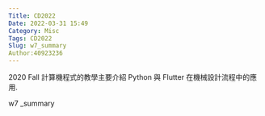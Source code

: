 ```yaml
---
Title: CD2022
Date: 2022-03-31 15:49
Category: Misc
Tags: CD2022
Slug: w7_summary
Author:40923236
---
```


2020 Fall 計算機程式的教學主要介紹 Python 與 Flutter 在機械設計流程中的應用.

w7 _summary

